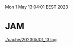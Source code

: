 Mon  1 May 13:04:01 EEST 2023
# JAM
<a href='./cache/202305/01_13.log'>./cache/202305/01_13.log</a>

